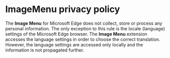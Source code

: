 # ImageMenu privacy policy

The **Image Menu** for Microsoft Edge does not collect, store or process any personal information. The only exception to this rule is the locale (language) settings of the Microsoft Edge browser. The **Image Menu** extension accesses the language settings in order to choose the correct translation. However, the language settings are accessed only locally and the information is not propagated further.
